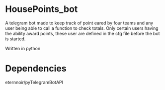 # HousePoints_bot
A telegram bot made to keep track of point eared by four teams and any user being able to call a function to check totals. Only certain users having the ability award points, these user are defined in the cfg file before the bot is started. 

Written in python

# Dependencies
eternnoir/pyTelegramBotAPI
